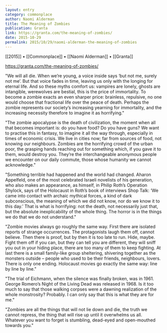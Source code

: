 ```yaml
---
layout: entry
category: commonplace
author: Naomi Alderman
title: The Meaning of Zombies
publication: Granta
link: https://granta.com/the-meaning-of-zombies/
date: 2015-10-29
permalink: 2015/10/29/naomi-alderman-the-meaning-of-zombies
---
```


[[2015]] • [[Commonplace]] • [[Naomi Alderman]] • [[Granta]]

https://granta.com/the-meaning-of-zombies/

"We will all die. When we’re young, a voice inside says ‘but not me, surely not me’. But that voice fades in time, leaving us only with the longing for eternal life. And so these myths comfort us: vampires are lonely, ghosts are intangible, werewolves are bestial, this is the price of immortality. To become a zombie exacts an even sharper price: brainless, repulsive, no one would choose that fractional life over the peace of death. Perhaps the zombie represents our society’s increasing yearning for immortality, and the increasing necessity therefore to imagine it as horrifying."
 
"The zombie apocalypse is the death of civilization, the moment when all that becomes important is: do you have food? Do you have guns? We want to practise this in fantasy, to imagine it all the way through, especially in times of economic crisis. We live in cities now; far from sources of food, not knowing our neighbours. Zombies are the horrifying crowd of the urban poor, the grasping hands reaching out for something which, if you gave it to them, would destroy you. They’re the interchangeable anonymous people we encounter on our daily commute, those whose humanity we cannot acknowledge."

"Something terrible had happened and the world had changed. Aharon Appelfeld, one of the most celebrated Israeli novelists of his generation, who also makes an appearance, as himself, in Philip Roth’s Operation Shylock, says of the Holocaust in Roth’s book of interviews Shop Talk: ‘We came into contact with archaic mythical forces, a kind of dark subconscious, the meaning of which we did not know, nor do we know it to this day.’ That is what is horrifying: not the death, not necessarily just that, but the absolute inexplicability of the whole thing. The horror is in the things we do that we do not understand."

"Zombie movies always go roughly the same way. First there are isolated reports of strange occurrences. The protagonists laugh them off, cannot believe. Then there is proof, but by then it is too late to run. Hide, maybe. Fight them off if you can, but they can tell you are different, they will sniff you out in your hiding place, there are too many of them to keep fighting. At last there is a small family-like group sheltering, shivering together as the monsters outside – people who used to be their friends, neighbours, lovers. There is only one ending. Holocaust movies go exactly the same way: line by line by line."

"The trial of Eichmann, when the silence was finally broken, was in 1961. George Romero’s Night of the Living Dead was released in 1968. Is it too much to say that those walking corpses were a dawning realization of the whole monstrosity? Probably. I can only say that this is what they are for me."

"Zombies are all the things that will not lie down and die, the truth we cannot repress, the thing that will rise up until it overwhelms us all. Whatever you want to forget is stumbling, dead-eyed and open-mouthed towards you."